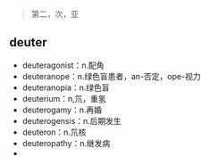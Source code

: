 <blockquote>
<p>第二，次，亚</p>
</blockquote>
<h2 id="deuter">deuter</h2>
<ul>
<li>deuteragonist：n.配角</li>
<li>deuteranope：n.绿色盲患者，an-否定，ope-视力</li>
<li>deuteranopia：n.绿色盲</li>
<li>deuterium：n,氘，重氢</li>
<li>deuterogamy：n.再婚</li>
<li>deuterogensis：n.后期发生</li>
<li>deuteron：n.氘核</li>
<li>deuteropathy：n.继发病</li>
<li></li>
</ul>

